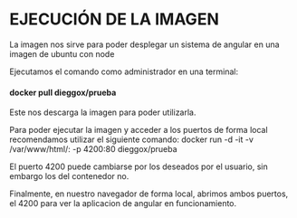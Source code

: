 # EJECUCIÓN DE LA IMAGEN

La imagen nos sirve para poder desplegar un sistema de angular en una imagen de ubuntu con node

Ejecutamos el comando como administrador en una terminal:
#### docker pull dieggox/prueba

Este nos descarga la imagen para poder utilizarla.

Para poder ejecutar la imagen y acceder a los puertos de forma local recomendamos utilizar el siguiente comando:
docker run -d -it -v /var/www/html/:<directorio de su carpeta> -p 4200:80 dieggox/prueba 

El puerto 4200 puede cambiarse por los deseados por el usuario, sin embargo los del contenedor no.

Finalmente, en nuestro navegador de forma local, abrimos ambos puertos, el 4200 para ver la aplicacion de angular en funcionamiento.
